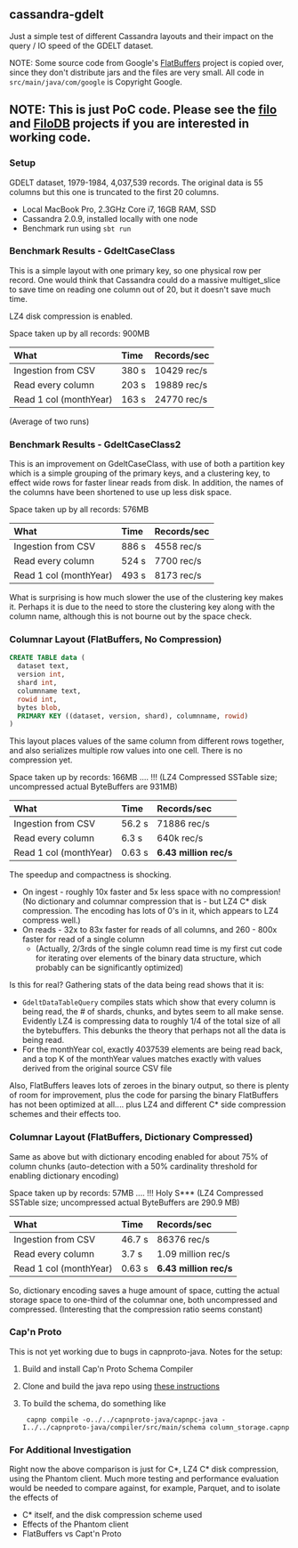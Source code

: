 ## cassandra-gdelt

Just a simple test of different Cassandra layouts and their impact on the query / IO speed of the GDELT dataset.

NOTE: Some source code from Google's [FlatBuffers](http://google.github.io/flatbuffers/index.html) project is copied over, since they don't distribute jars and the files are very small.  All code in `src/main/java/com/google` is Copyright Google.

## NOTE: This is just PoC code.  Please see the [filo](http://github.com/velvia/filo) and [FiloDB](http://github.com/velvia/FiloDB) projects if you are interested in working code.

### Setup

GDELT dataset, 1979-1984, 4,037,539 records.  The original data is 55 columns but this one is truncated to the first 20 columns.

- Local MacBook Pro,  2.3GHz Core i7, 16GB RAM, SSD
- Cassandra 2.0.9, installed locally with one node
- Benchmark run using `sbt run`

### Benchmark Results - GdeltCaseClass

This is a simple layout with one primary key, so one physical row per record.  One would think that Cassandra could do a massive multiget_slice to save time on reading one column out of 20, but it doesn't save much time.

LZ4 disk compression is enabled.

Space taken up by all records: 900MB

| What                | Time     | Records/sec   |
| :------------------ | :------- | :------------ |
| Ingestion from CSV  | 380 s    | 10429 rec/s    |
| Read every column   | 203 s   | 19889 rec/s   |
| Read 1 col (monthYear) | 163 s | 24770 rec/s   |

(Average of two runs)

### Benchmark Results - GdeltCaseClass2

This is an improvement on GdeltCaseClass, with use of both a partition key which is a simple grouping of the primary keys, and a clustering key, to effect wide rows for faster linear reads from disk.  In addition, the names of the columns have been shortened to use up less disk space.

Space taken up by all records: 576MB

| What                | Time     | Records/sec   |
| :------------------ | :------- | :------------ |
| Ingestion from CSV  | 886 s    | 4558 rec/s    |
| Read every column   | 524 s    | 7700 rec/s   |
| Read 1 col (monthYear) | 493 s | 8173 rec/s   |

What is surprising is how much slower the use of the clustering key makes it.  Perhaps it is due to the need to store the clustering key along with the column name, although this is not bourne out by the space check.

### Columnar Layout (FlatBuffers, No Compression)

```sql
CREATE TABLE data (
  dataset text,
  version int,
  shard int,
  columnname text,
  rowid int,
  bytes blob,
  PRIMARY KEY ((dataset, version, shard), columnname, rowid)
)
```

This layout places values of the same column from different rows together, and also serializes multiple row values into one cell.  There is no compression yet.

Space taken up by records:  166MB .... !!!
(LZ4 Compressed SSTable size; uncompressed actual ByteBuffers are 931MB)

| What                | Time     | Records/sec   |
| :------------------ | :------- | :------------ |
| Ingestion from CSV  | 56.2 s   | 71886 rec/s   |
| Read every column   |  6.3 s   |  640k rec/s   |
| Read 1 col (monthYear) | 0.63 s | **6.43 million rec/s**   |

The speedup and compactness is shocking.
* On ingest - roughly 10x faster and 5x less space with no compression!  (No dictionary and columnar compression that is - but LZ4 C* disk compression.  The encoding has lots of 0's in it, which appears to LZ4 compress well.) 
* On reads - 32x to 83x faster for reads of all columns, and 260 - 800x faster for read of a single column
    - (Actually, 2/3rds of the single column read time is my first cut code for iterating over elements of the binary data structure, which probably can be significantly optimized)

Is this for real?  Gathering stats of the data being read shows that it is:
- `GdeltDataTableQuery` compiles stats which show that every column is being read, the # of shards, chunks, and bytes seem to all make sense.  Evidently LZ4 is compressing data to roughly 1/4 of the total size of all the bytebuffers.  This debunks the theory that perhaps not all the data is being read.
- For the monthYear col, exactly 4037539 elements are being read back, and a top K of the monthYear values matches exactly with values derived from the original source CSV file

Also, FlatBuffers leaves lots of zeroes in the binary output, so there is plenty of room for improvement, plus the code for parsing the binary FlatBuffers has not been optimized at all.... plus LZ4 and different C* side compression schemes and their effects too.

### Columnar Layout (FlatBuffers, Dictionary Compressed)

Same as above but with dictionary encoding enabled for about 75% of column chunks
(auto-detection with a 50% cardinality threshold for enabling dictionary encoding)

Space taken up by records:  57MB .... !!!   Holy S***
(LZ4 Compressed SSTable size; uncompressed actual ByteBuffers are 290.9 MB)

| What                | Time     | Records/sec   |
| :------------------ | :------- | :------------ |
| Ingestion from CSV  | 46.7 s   | 86376 rec/s   |
| Read every column   |  3.7 s   |  1.09 million rec/s   |
| Read 1 col (monthYear) | 0.63 s | **6.43 million rec/s**   |

So, dictionary encoding saves a huge amount of space, cutting the actual storage
space to one-third of the columnar one, both uncompressed and compressed.
(Interesting that the compression ratio seems constant)

### Cap'n Proto

This is not yet working due to bugs in capnproto-java.  Notes for the setup:
1. Build and install Cap'n Proto Schema Compiler
2. Clone and build the java repo using [these instructions](https://dwrensha.github.io/capnproto-java/index.html)
3. To build the schema, do something like

        capnp compile -o../../capnproto-java/capnpc-java -I../../capnproto-java/compiler/src/main/schema column_storage.capnp

### For Additional Investigation

Right now the above comparison is just for C*, LZ4 C* disk compression, using the Phantom client.  Much more testing and performance evaluation would be needed to compare against, for example, Parquet, and to isolate the effects of
- C* itself, and the disk compression scheme used
- Effects of the Phantom client
- FlatBuffers vs Capt'n Proto
